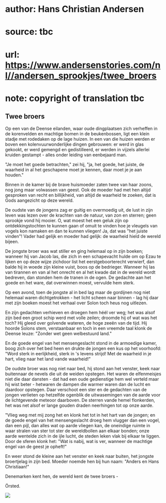 # author: Hans Christian Andersen
# source: tbc
# url: https://www.andersenstories.com/nl//andersen_sprookjes/twee_broers
# note: copyright of translation tbc

## Twee broers 

Op een van de Deense eilanden, waar oude dingplaatsen zich verheffen in
de korenvelden en machtige bomen in de beukenbossen, ligt een klein
stadje met rodedaken op de lage huizen. In een van die huizen werden er
boven een kolenvuurwonderlijke dingen gebrouwen: er werd in glas
gekookt, er werd gemengd en gedistilleerd, er werden in vijzels allerlei
kruiden gestampt - alles onder leiding van eenbejaard man.

"Je moet het goede betrachten," zei hij, "ja, het goede, het juiste,
de waarheid in al het geschapene moet je kennen, daar moet je je aan
houden."

Binnen in de kamer bij de brave huismoeder zaten twee van haar zoons,
nog jong maar volwassen van geest. Ook de moeder had met hen altijd
gesproken van recht en billijkheid, van altijd de waarheid te zoeken,
dat is Gods aangezicht op deze wereld.

De oudste van de jongens zag er guitig en overmoedig uit, de lust in
zijn leven was lezen over de krachten van de natuur, van zon en sterren;
geen sprookje vond hij mooier. O, wat moest het een geluk zijn op
ontdekkingstochten te kunnen gaan of omuit te vinden hoe je vleugels van
vogels kon namaken en dan te kunnen vliegen! Ja, dat was "het juiste
vinden"! Vader had gelijk en moeder had gelijk: de waarheid hield de
wereld bijeen.

De jongste broer was wat stiller en ging helemaal op in zijn boeken;
wanneer hij van Jacob las, die zich in een schapevacht hulde om op Ezau
te lijken en op deze wijze zichdoor list het eerstgeboorterecht
verwierf, dan balde hij in woede zijn kleine vuist, boos op de
bedrieger. Wanneer hij las van tirannen en van al het onrecht en al het
kwade dat in de wereld wordt bedreven, dan stonden hem de tranen in de
ogen. De gedachte aan het goede en het ware, dat overwinnen moest,
vervulde hem sterk.

Op een avond, toen de jongste al in bed lag maar de gordijnen nog niet
helemaal waren dichtgetrokken - het licht scheen naar binnen - lag hij
daar met zijn boeken moest het verhaal over Solon toch heus nog
uitlezen.

En zijn gedachten verhieven en droegen hem héél ver weg; het was alsof
zijn bed een groot schip werd met volle zeilen; droomde hij of wat was
het toch? Hij gleed over golvende wateren, de hoge zeeën van de tijd.
Hij hoorde Solons stem, verstaanbaar en toch in een vreemde taal klonk
de Deense leuze: "Zonder wet geen welbestuurd land."

En de goede engel van het mensengeslacht stond in de armoedige kamer,
boog zich over het bed heen en drukte de jongen een kus op het
voorhoofd: "Word sterk in eerlijkheid, sterk in 's levens strijd! Met
de waarheid in je hart, vlieg naar het land vande waarheid!"

De oudste broer was nog niet naar bed, hij stond aan het venster, keek
naar buitennaar de nevels die uit de weiden opstegen. Het waren de
elfenmeisjes niet die daar dansten - dat had een oude gedienstige hem
wel verteld maar hij wist beter - hetwaren de dampen die warmer waren
dan de lucht en daardoor opstegen. Daar verschoot een ster en de
gedachten van de jongen verlieten op hetzelfde ogenblik de uitwasemingen
van de aarde voor de lichtgevende meteoor daarboven. De sterren vande
hemel flonkerden, het was net alsof er lange gouden draden neerhingen
tot op onze aarde.

"Vlieg weg met mij zong het en klonk het tot in het hart van de jongen;
en de goede engel van het mensengeslacht droeg hem vlugger dan een
vogel, dan een pijl, dan alles wat op aarde vliegen kan, de oneindige
ruimte in waar stralen van ster tot ster de wereldbollen aan elkaar
bonden; onze aarde wentelde zich in de ijle lucht, de steden leken vlak
bij elkaar te liggen. Door de sferen klonk het: "Wat is nabij, wat is
ver, wanneer de machtige engel van de geest je opheft!"

En weer stond de kleine aan het venster en keek naar buiten, het jongste
broertjelag in zijn bed. Moeder noemde hen bij hun naam: "Anders en
Hans Christiaan!"

Denemarken kent hen, de wereld kent de twee broers -

Örsted.

![](http://www.beleven.org/verhalen/afbeeldingen/andersen/hcaev127_01.jpg)
